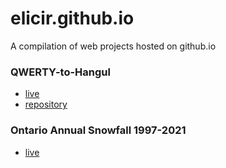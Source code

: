 # elicir.github.io

A compilation of web projects hosted on github.io

### QWERTY-to-Hangul ###

* [live](https://elicir.github.io/q2han)
* [repository](https://github.com/elicir/QWERTY-to-Hangul)

### Ontario Annual Snowfall 1997-2021 ###

* [live](https://elicir.github.io/ontariosnow/index.html)
